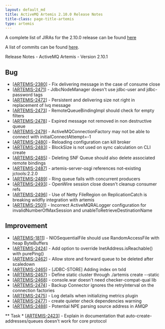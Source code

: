 ```yaml
---
layout: default_md
title: ActiveMQ Artemis 2.10.0 Release Notes
title-class: page-title-artemis
type: artemis
---
```


A complete list of JIRAs for the 2.10.0 release can be found [here](https://issues.apache.org/jira/secure/ReleaseNote.jspa?projectId=12315920&version=12345602)

A list of commits can be found [here](commit-report-2.10.0).

Release Notes - ActiveMQ Artemis - Version 2.10.1



## Bug
* [[ARTEMIS-2380](https://issues.apache.org/jira/browse/ARTEMIS-2380)] - Fix delivering message in the case of consume close
* [[ARTEMIS-2471](https://issues.apache.org/jira/browse/ARTEMIS-2471)] - JdbcNodeManager doesn't use jdbc-user and jdbc-password tags
* [[ARTEMIS-2472](https://issues.apache.org/jira/browse/ARTEMIS-2472)] - Persistent and delivering size not right in replacement of lvq message
* [[ARTEMIS-2473](https://issues.apache.org/jira/browse/ARTEMIS-2473)] - RemoteQueueBindingImpl should check for empty filters
* [[ARTEMIS-2478](https://issues.apache.org/jira/browse/ARTEMIS-2478)] - Expired message not removed in non destructive queue
* [[ARTEMIS-2479](https://issues.apache.org/jira/browse/ARTEMIS-2479)] - ActiveMQConnectionFactory may not be able to connect with initialConnectAttempt=-1
* [[ARTEMIS-2480](https://issues.apache.org/jira/browse/ARTEMIS-2480)] - Reloading configuration can kill broker
* [[ARTEMIS-2483](https://issues.apache.org/jira/browse/ARTEMIS-2483)] - BlockSize is not used on sync calculation on CLI create
* [[ARTEMIS-2485](https://issues.apache.org/jira/browse/ARTEMIS-2485)] - Deleting SNF Queue should also delete associated remote bindings
* [[ARTEMIS-2487](https://issues.apache.org/jira/browse/ARTEMIS-2487)] - artemis-server-osgi references not-existing jctools:2.2.0
* [[ARTEMIS-2489](https://issues.apache.org/jira/browse/ARTEMIS-2489)] - Ring queue fails with concurrent producers
* [[ARTEMIS-2493](https://issues.apache.org/jira/browse/ARTEMIS-2493)] - OpenWire session close doesn't cleanup consumer refs
* [[ARTEMIS-2496](https://issues.apache.org/jira/browse/ARTEMIS-2496)] - Use of Netty FileRegion on ReplicationCatch is breaking wildfly integration with artemis
* [[ARTEMIS-2501](https://issues.apache.org/jira/browse/ARTEMIS-2501)] - Incorrect ActiveMQRALogger configuration for invalidNumberOfMaxSession and unableToRetrieveDestinationName




## Improvement
* [[ARTEMIS-1811](https://issues.apache.org/jira/browse/ARTEMIS-1811)] - NIOSequentialFile should use RandomAccessFile with heap ByteBuffers
* [[ARTEMIS-2424](https://issues.apache.org/jira/browse/ARTEMIS-2424)] - Add option to override InetAddress.isReachable() with purePing()
* [[ARTEMIS-2462](https://issues.apache.org/jira/browse/ARTEMIS-2462)] - Allow store and forward queue to be deleted after scaledown
* [[ARTEMIS-2465](https://issues.apache.org/jira/browse/ARTEMIS-2465)] - [JDBC-STORE] Adding index on txId
* [[ARTEMIS-2467](https://issues.apache.org/jira/browse/ARTEMIS-2467)] - Define static cluster through ./artemis create --static <node-list>
* [[ARTEMIS-2468](https://issues.apache.org/jira/browse/ARTEMIS-2468)] - console.war doesn't need checker-compat-qual lib
* [[ARTEMIS-2474](https://issues.apache.org/jira/browse/ARTEMIS-2474)] - Backup Connector ignores the retryInterval on the connection factories
* [[ARTEMIS-2475](https://issues.apache.org/jira/browse/ARTEMIS-2475)] - Log details when initializing metrics plugin
* [[ARTEMIS-2477](https://issues.apache.org/jira/browse/ARTEMIS-2477)] - create quieter check dependencies warning
* [[ARTEMIS-2488](https://issues.apache.org/jira/browse/ARTEMIS-2488)] - Potential NPE parsing source address in AMQP



** Task
    * [[ARTEMIS-2423](https://issues.apache.org/jira/browse/ARTEMIS-2423)] - Explain in documentation that auto-create-addresses/queues doesn't work for core protocol

